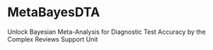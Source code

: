 # MetaBayesDTA
Unlock Bayesian Meta-Analysis for Diagnostic Test Accuracy by the Complex Reviews Support Unit
